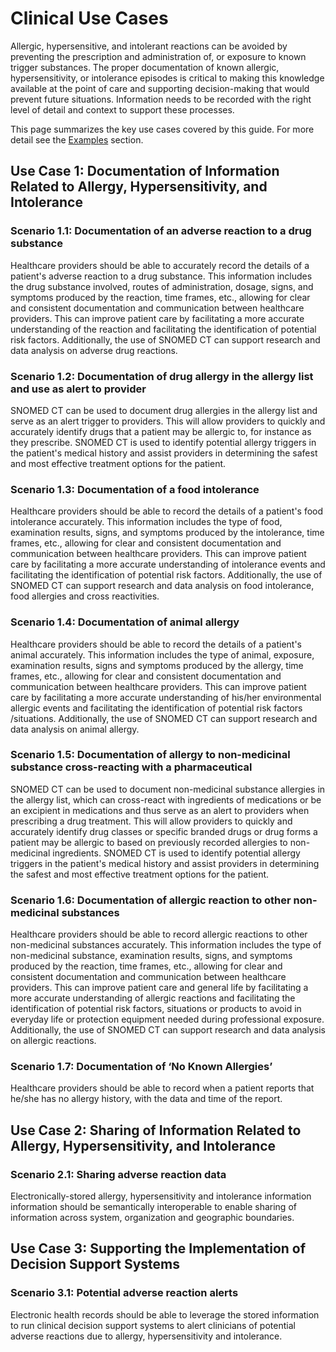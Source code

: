# Clinical Use Cases

Allergic, hypersensitive, and intolerant reactions can be avoided by preventing the prescription and administration of, or exposure to known trigger substances. The proper documentation of known allergic, hypersensitivity, or intolerance episodes is critical to making this knowledge available at the point of care and supporting decision-making that would prevent future situations. Information needs to be recorded with the right level of detail and context to support these processes.

This page summarizes the key use cases covered by this guide. For more detail see the [Examples](<../4 information-model-and-terminology-binding/4.3-examples.md>) section.&#x20;

## Use Case 1: Documentation of Information Related to Allergy, Hypersensitivity, and Intolerance

### Scenario 1.1: Documentation of an adverse reaction to a drug substance

Healthcare providers should be able to accurately record the details of a patient's adverse reaction to a drug substance. This information includes the drug substance involved, routes of administration, dosage, signs, and symptoms produced by the reaction, time frames, etc., allowing for clear and consistent documentation and communication between healthcare providers. This can improve patient care by facilitating a more accurate understanding of the reaction and facilitating the identification of potential risk factors. Additionally, the use of SNOMED CT can support research and data analysis on adverse drug reactions.

### Scenario 1.2: Documentation of drug allergy in the allergy list and use as alert to provider

SNOMED CT can be used to document drug allergies in the allergy list and serve as an alert trigger to providers. This will allow providers to quickly and accurately identify drugs that a patient may be allergic to, for instance as they prescribe. SNOMED CT is used to identify potential allergy triggers in the patient's medical history and assist providers in determining the safest and most effective treatment options for the patient.

### Scenario 1.3: Documentation of a food intolerance

Healthcare providers should be able to record the details of a patient's food intolerance accurately. This information includes the type of food, examination results, signs, and symptoms produced by the intolerance, time frames, etc., allowing for clear and consistent documentation and communication between healthcare providers. This can improve patient care by facilitating a more accurate understanding of intolerance events and facilitating the identification of potential risk factors. Additionally, the use of SNOMED CT can support research and data analysis on food intolerance, food allergies and cross reactivities.

### Scenario 1.4: Documentation of animal allergy

Healthcare providers should be able to record the details of a patient's animal accurately. This information includes the type of animal, exposure, examination results, signs and symptoms produced by the allergy, time frames, etc., allowing for clear and consistent documentation and communication between healthcare providers. This can improve patient care by facilitating a more accurate understanding of his/her environmental allergic events and facilitating the identification of potential risk factors /situations. Additionally, the use of SNOMED CT can support research and data analysis on animal allergy.

### Scenario 1.5: Documentation of allergy to non-medicinal substance cross-reacting with a pharmaceutical

SNOMED CT can be used to document non-medicinal substance allergies in the allergy list, which can cross-react with ingredients of medications or be an excipient in medications and thus serve as an alert to providers when prescribing a drug treatment. This will allow providers to quickly and accurately identify drug classes or specific branded drugs or drug forms a patient may be allergic to based on previously recorded allergies to non-medicinal ingredients. SNOMED CT is used to identify potential allergy triggers in the patient's medical history and assist providers in determining the safest and most effective treatment options for the patient.

### Scenario 1.6: Documentation of allergic reaction to other non-medicinal substances

Healthcare providers should be able to record allergic reactions to other non-medicinal substances accurately. This information includes the type of non-medicinal substance, examination results, signs, and symptoms produced by the reaction, time frames, etc., allowing for clear and consistent documentation and communication between healthcare providers. This can improve patient care and general life by facilitating a more accurate understanding of allergic reactions and facilitating the identification of potential risk factors, situations or products to avoid in everyday life or protection equipment needed during professional exposure. Additionally, the use of SNOMED CT can support research and data analysis on allergic reactions.

### Scenario 1.7: Documentation of ‘No Known Allergies’

Healthcare providers should be able to record when a patient reports that he/she has no allergy history, with the data and time of the report.

## Use Case 2: Sharing of Information Related to Allergy, Hypersensitivity, and Intolerance

### Scenario 2.1: Sharing adverse reaction data

Electronically-stored allergy, hypersensitivity and intolerance information information should be semantically interoperable to enable sharing of information across system, organization and geographic boundaries.

## Use Case 3: Supporting the Implementation of Decision Support Systems

### Scenario 3.1: Potential adverse reaction alerts

Electronic health records should be able to leverage the stored information to run clinical decision support systems to alert clinicians of potential adverse reactions due to allergy, hypersensitivity and intolerance.
